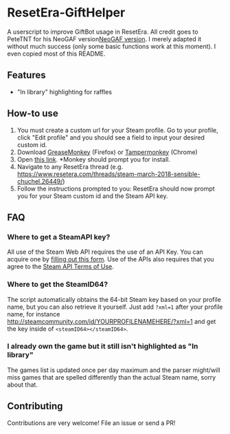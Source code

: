 # ResetEra-GiftHelper

A userscript to improve GiftBot usage in ResetEra. All credit goes to PeteTNT for his NeoGAF version[NeoGAF version](https://github.com/petetnt/neogaf-monkeybot). I merely adapted it without much success (only some basic functions work at this moment). I even copied most of this README.

## Features
- "In library" highlighting for raffles

## How-to use
1. You must create a custom url for your Steam profile. Go to your profile, click "Edit profile" and you should see a field to input your desired custom id.
2. Download [GreaseMonkey](https://addons.mozilla.org/en-US/firefox/addon/greasemonkey/) (Firefox) or [Tampermonkey](https://chrome.google.com/webstore/detail/tampermonkey/dhdgffkkebhmkfjojejmpbldmpobfkfo?hl=en) (Chrome)
3. Open [this link](https://github.com/fcostantini/resetera-gifthelper/raw/master/resetera-gifthelper.user.js). *Monkey should prompt you for install.
4. Navigate to any ResetEra thread (e.g. https://www.resetera.com/threads/steam-march-2018-sensible-chuchel.26449/)
5. Follow the instructions prompted to you: ResetEra should now prompt you for your Steam custom id and the Steam API key.

## FAQ
### Where to get a SteamAPI key?
All use of the Steam Web API requires the use of an API Key. You can acquire one by [filling out this form](http://steamcommunity.com/dev/apikey). Use of the APIs also requires that you agree to the [Steam API Terms of Use](http://steamcommunity.com/dev/apiterms).

### Where to get the SteamID64?
The script automatically obtains the 64-bit Steam key based on your profile name, but you can also retrieve it yourself. Just add `?xml=1` after your profile name, for instance http://steamcommunity.com/id/YOURPROFILENAMEHERE/?xml=1 and get the key inside of `<steamID64></steamID64>`.

### I already own the game but it still isn't highlighted as "In library"
The games list is updated once per day maximum and the parser might/will miss games that are spelled differently than the actual Steam name, sorry about that.

## Contributing
Contributions are very welcome! File an issue or send a PR!
